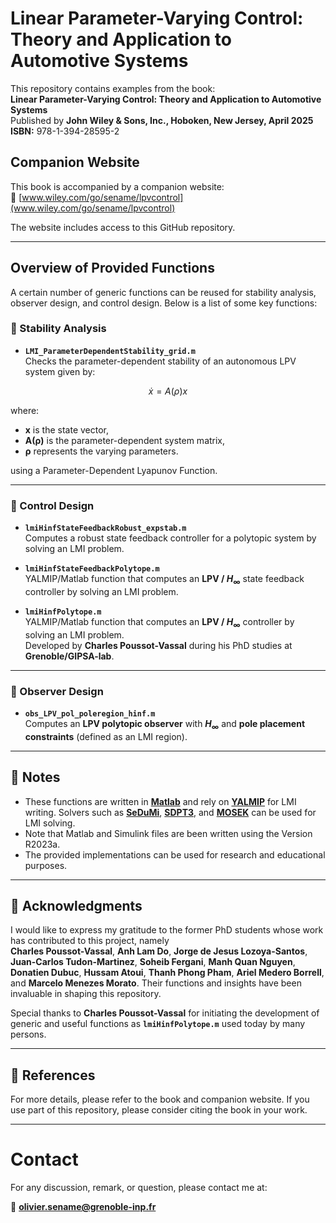 # Linear Parameter-Varying Control: Theory and Application to Automotive Systems

This repository contains examples from the book:  
**Linear Parameter-Varying Control: Theory and Application to Automotive Systems**  
Published by **John Wiley & Sons, Inc., Hoboken, New Jersey, April 2025**
**ISBN:** 978-1-394-28595-2  

## Companion Website

This book is accompanied by a companion website:  
🔗 [www.wiley.com/go/sename/lpvcontrol](www.wiley.com/go/sename/lpvcontrol)  

The website includes access to this GitHub repository.

---

## Overview of Provided Functions

A certain number of generic functions can be reused for stability analysis, observer design, and control design. Below is a list of some key functions:

### 🔹 Stability Analysis

- **`LMI_ParameterDependentStability_grid.m`**  
  Checks the parameter-dependent stability of an autonomous LPV system given by:

$$\dot{x} = A(\rho)x$$

where:
- **x** is the state vector,
- **A(ρ)** is the parameter-dependent system matrix,
- **ρ** represents the varying parameters.

using a Parameter-Dependent Lyapunov Function.

---

### 🔹 Control Design

- **`lmiHinfStateFeedbackRobust_expstab.m`**  
  Computes a robust state feedback controller for a polytopic system by solving an LMI problem.

- **`lmiHinfStateFeedbackPolytope.m`**  
  YALMIP/Matlab function that computes an **LPV / $H_\infty$** state feedback controller by solving an LMI problem.

- **`lmiHinfPolytope.m`**  
  YALMIP/Matlab function that computes an **LPV / $H_\infty$** controller by solving an LMI problem.  
  Developed by **Charles Poussot-Vassal** during his PhD studies at **Grenoble/GIPSA-lab**.

---

### 🔹 Observer Design

- **`obs_LPV_pol_poleregion_hinf.m`**  
  Computes an **LPV polytopic observer** with **$H_\infty$** and **pole placement constraints** (defined as an LMI region).

---

## 📌 Notes

- These functions are written in **[Matlab](https://www.mathworks.com/products/matlab.html)** and rely on **[YALMIP](https://yalmip.github.io/)** for LMI writing. Solvers such as **[SeDuMi](https://sedumi.ie.lehigh.edu/)**, **[SDPT3](https://github.com/sqlp/sdpt3)**, and **[MOSEK](https://www.mosek.com/)** can be used for LMI solving.
- Note that Matlab and Simulink files are been written using the Version R2023a.
- The provided implementations can be used for research and educational purposes.


---
## 📌 Acknowledgments

I would like to express my gratitude to the former PhD students whose work has contributed to this project, namely  
**Charles Poussot-Vassal**, **Anh Lam Do**, **Jorge de Jesus Lozoya-Santos**, **Juan-Carlos Tudon-Martinez**, **Soheib Fergani**, **Manh Quan Nguyen**, **Donatien Dubuc**, **Hussam Atoui**, **Thanh Phong Pham**, **Ariel Medero Borrell**, and **Marcelo Menezes Morato**.  Their functions and insights have been invaluable in shaping this repository.

Special thanks to  **Charles Poussot-Vassal** for initiating the development of generic and useful functions as **`lmiHinfPolytope.m`**  used today by many persons.

---

## 🔗 References

For more details, please refer to the book and companion website. If you use part of this repository, please consider citing the book in your work.  

---



# Contact

For any discussion, remark, or question, please contact me at:

📧 **olivier.sename@grenoble-inp.fr**



